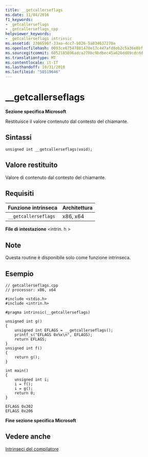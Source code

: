 ```yaml
---
title: __getcallerseflags
ms.date: 11/04/2016
f1_keywords:
- _getcallerseflags
- _getcallerseflags_cpp
helpviewer_keywords:
- _getcallerseflags intrinsic
ms.assetid: 2386596f-33aa-4cc7-b026-5a834637270a
ms.openlocfilehash: 0093ce67547881470e17c447afd8eb2c5a36e8bf
ms.sourcegitcommit: 6052185696adca270bc9bdbec45a626dd89cdcdd
ms.translationtype: MT
ms.contentlocale: it-IT
ms.lasthandoff: 10/31/2018
ms.locfileid: "50519646"
---
```

# <a name="getcallerseflags"></a>__getcallerseflags

**Sezione specifica Microsoft**

Restituisce il valore contenuto dal contesto del chiamante.

## <a name="syntax"></a>Sintassi

```
unsigned int __getcallerseflags(void);
```

## <a name="return-value"></a>Valore restituito

Valore di contenuto dal contesto del chiamante.

## <a name="requirements"></a>Requisiti

|Funzione intrinseca|Architettura|
|---------------|------------------|
|`__getcallerseflags`|x86, x64|

**File di intestazione** \<intrin. h >

## <a name="remarks"></a>Note

Questa routine è disponibile solo come funzione intrinseca.

## <a name="example"></a>Esempio

```
// getcallerseflags.cpp
// processor: x86, x64

#include <stdio.h>
#include <intrin.h>

#pragma intrinsic(__getcallerseflags)

unsigned int g()
{
    unsigned int EFLAGS = __getcallerseflags();
    printf_s("EFLAGS 0x%x\n", EFLAGS);
    return EFLAGS;
}
unsigned int f()
{
    return g();
}

int main()
{
    unsigned int i;
    i = f();
    i = g();
    return 0;
}
```

```Output
EFLAGS 0x202
EFLAGS 0x206
```

**Fine sezione specifica Microsoft**

## <a name="see-also"></a>Vedere anche

[Intrinseci del compilatore](../intrinsics/compiler-intrinsics.md)